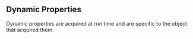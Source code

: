 ## Dynamic Properties

Dynamic properties are acquired at run time and are specific to the object that acquired them.





